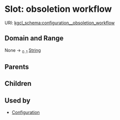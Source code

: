 
# Slot: obsoletion workflow




URI: [kgcl_schema:configuration__obsoletion_workflow](https://w3id.org/kgcl-schema/configuration__obsoletion_workflow)


## Domain and Range

None &#8594;  <sub>0..1</sub> [String](types/String.md)

## Parents


## Children


## Used by

 * [Configuration](Configuration.md)
